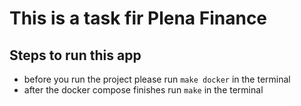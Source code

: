 # This is a task fir Plena Finance

## Steps to run this app

- before you run the project please run `make docker` in the terminal
- after the docker compose finishes run `make` in the terminal
